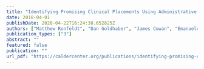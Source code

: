 ```yaml
---
title: "Identifying Promising Clinical Placements Using Administrative Data: Preliminary Results from ISTI Placement Initiative Pilot"
date: 2018-04-01
publishDate: 2020-04-22T16:24:38.652825Z
authors: ["Matthew Ronfeldt", "Dan Goldhaber", "James Cowan", "Emanuele Bardelli", "Joy Johnson", "Christopher Daniel Tien"]
publication_types: ["3"]
abstract: ""
featured: false
publication: ""
url_pdf: "https://caldercenter.org/publications/identifying-promising-clinical-placements-using-administrative-data-preliminary-results"
---
```


